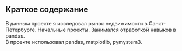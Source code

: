 ## Краткое содержание
В данным проекте я исследовал рынок недвижимости в Санкт-Петербурге.
Начальные проекты. Занимался отработкой навыков в pandas.
<br> В проекте использовал pandas, matplotlib, pymystem3.
